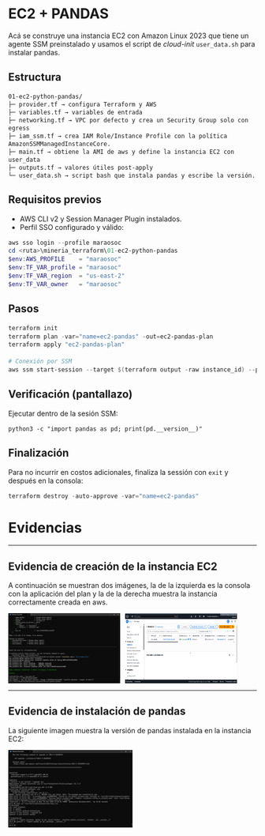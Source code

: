# EC2 + PANDAS
Acá se construye una instancia EC2 con Amazon Linux 2023 que tiene un agente SSM preinstalado y usamos el script de _cloud-init_ `user_data.sh` para instalar pandas. 

## Estructura

```
01-ec2-python-pandas/
├─ provider.tf → configura Terraform y AWS
├─ variables.tf → variables de entrada
├─ networking.tf → VPC por defecto y crea un Security Group solo con egress
├─ iam_ssm.tf → crea IAM Role/Instance Profile con la política AmazonSSMManagedInstanceCore.
├─ main.tf → obtiene la AMI de aws y define la instancia EC2 con user_data
├─ outputs.tf → valores útiles post-apply
└─ user_data.sh → script bash que instala pandas y escribe la versión.
```

## Requisitos previos
- AWS CLI v2 y Session Manager Plugin instalados.
- Perfil SSO configurado y válido:
```powershell
aws sso login --profile maraosoc
cd <ruta>\mineria_terraform\01-ec2-python-pandas
$env:AWS_PROFILE    = "maraosoc"
$env:TF_VAR_profile = "maraosoc"
$env:TF_VAR_region  = "us-east-2"
$env:TF_VAR_owner   = "maraosoc"
```

## Pasos
```powershell
terraform init
terraform plan -var="name=ec2-pandas" -out=ec2-pandas-plan
terraform apply "ec2-pandas-plan"

# Conexión por SSM
aws ssm start-session --target $(terraform output -raw instance_id) --profile maraosoc --region us-east-2
```

## Verificación (pantallazo)
Ejecutar dentro de la sesión SSM:
```
python3 -c "import pandas as pd; print(pd.__version__)"
```

## Finalización
Para no incurrir en costos adicionales, finaliza la sessión con `exit` y después en la consola:
```powershell
terraform destroy -auto-approve -var="name=ec2-pandas"
```

# Evidencias

---

## Evidencia de creación de la instancia EC2

A continuación se muestran dos imágenes, la de la izquierda es la consola con la aplicación del plan y la de la derecha muestra la instancia correctamente creada en aws.

<div style="display: flex; gap: 10px;">
	<img src="screenshot/Captura de pantalla 2025-10-01 083509.png" alt="EC2 Creada - consola" width="45%" />
	<img src="screenshot/Captura de pantalla 2025-10-01 083545.png" alt="EC2 Creada - aws" width="45%" />
</div>

---
## Evidencia de instalación de pandas

La siguiente imagen muestra la versión de pandas instalada en la instancia EC2:

<img src="screenshot/Captura de pantalla 2025-10-01 090332.png" alt="Versión de pandas instalada" width="50%" />
